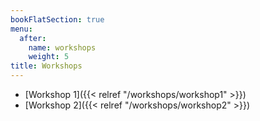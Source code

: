 ```yaml
---
bookFlatSection: true
menu:
  after:
    name: workshops
    weight: 5
title: Workshops
---
```


- [Workshop 1]({{< relref "/workshops/workshop1" >}})
- [Workshop 2]({{< relref "/workshops/workshop2" >}})

